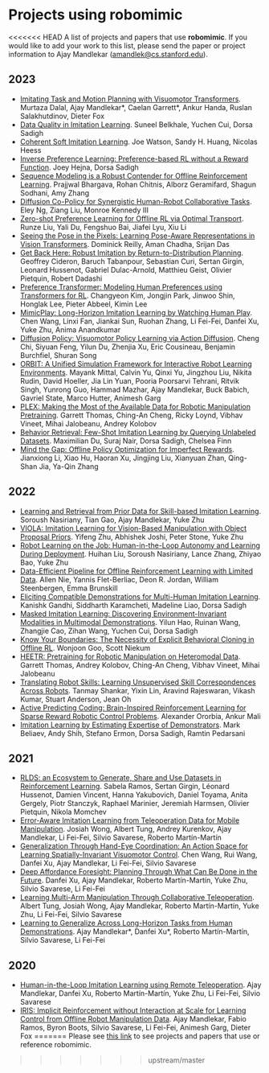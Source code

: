 # Projects using robomimic

<<<<<<< HEAD
A list of projects and papers that use **robomimic**. If you would like to add your work to this list, please send the paper or project information to Ajay Mandlekar (<amandlek@cs.stanford.edu>).

## 2023

- [Imitating Task and Motion Planning with Visuomotor Transformers](https://arxiv.org/abs/2305.16309). Murtaza Dalal, Ajay Mandlekar\*, Caelan Garrett\*, Ankur Handa, Ruslan Salakhutdinov, Dieter Fox
- [Data Quality in Imitation Learning](https://arxiv.org/abs/2306.02437). Suneel Belkhale, Yuchen Cui, Dorsa Sadigh
- [Coherent Soft Imitation Learning](https://arxiv.org/abs/2305.16498). Joe Watson, Sandy H. Huang, Nicolas Heess
- [Inverse Preference Learning: Preference-based RL without a Reward Function](https://arxiv.org/abs/2305.15363). Joey Hejna, Dorsa Sadigh
- [Sequence Modeling is a Robust Contender for Offline Reinforcement Learning](https://arxiv.org/abs/2305.14550). Prajjwal Bhargava, Rohan Chitnis, Alborz Geramifard, Shagun Sodhani, Amy Zhang
- [Diffusion Co-Policy for Synergistic Human-Robot Collaborative Tasks](https://arxiv.org/abs/2305.12171). Eley Ng, Ziang Liu, Monroe Kennedy III
- [Zero-shot Preference Learning for Offline RL via Optimal Transport](https://arxiv.org/abs/2306.03615). Runze Liu, Yali Du, Fengshuo Bai, Jiafei Lyu, Xiu Li
- [Seeing the Pose in the Pixels: Learning Pose-Aware Representations in Vision Transformers](https://arxiv.org/abs/2306.09331). Dominick Reilly, Aman Chadha, Srijan Das
- [Get Back Here: Robust Imitation by Return-to-Distribution Planning](https://arxiv.org/abs/2305.01400). Geoffrey Cideron, Baruch Tabanpour, Sebastian Curi, Sertan Girgin, Leonard Hussenot, Gabriel Dulac-Arnold, Matthieu Geist, Olivier Pietquin, Robert Dadashi
- [Preference Transformer: Modeling Human Preferences using Transformers for RL](https://arxiv.org/abs/2303.00957). Changyeon Kim, Jongjin Park, Jinwoo Shin, Honglak Lee, Pieter Abbeel, Kimin Lee
- [MimicPlay: Long-Horizon Imitation Learning by Watching Human Play](https://arxiv.org/abs/2302.12422). Chen Wang, Linxi Fan, Jiankai Sun, Ruohan Zhang, Li Fei-Fei, Danfei Xu, Yuke Zhu, Anima Anandkumar
- [Diffusion Policy: Visuomotor Policy Learning via Action Diffusion](https://arxiv.org/abs/2303.04137). Cheng Chi, Siyuan Feng, Yilun Du, Zhenjia Xu, Eric Cousineau, Benjamin Burchfiel, Shuran Song
- [ORBIT: A Unified Simulation Framework for Interactive Robot Learning Environments](https://arxiv.org/abs/2301.04195). Mayank Mittal, Calvin Yu, Qinxi Yu, Jingzhou Liu, Nikita Rudin, David Hoeller, Jia Lin Yuan, Pooria Poorsarvi Tehrani, Ritvik Singh, Yunrong Guo, Hammad Mazhar, Ajay Mandlekar, Buck Babich, Gavriel State, Marco Hutter, Animesh Garg
- [PLEX: Making the Most of the Available Data for Robotic Manipulation Pretraining](https://arxiv.org/abs/2303.08789). Garrett Thomas, Ching-An Cheng, Ricky Loynd, Vibhav Vineet, Mihai Jalobeanu, Andrey Kolobov
- [Behavior Retrieval: Few-Shot Imitation Learning by Querying Unlabeled Datasets](https://arxiv.org/abs/2304.08742). Maximilian Du, Suraj Nair, Dorsa Sadigh, Chelsea Finn
- [Mind the Gap: Offline Policy Optimization for Imperfect Rewards](https://arxiv.org/abs/2302.01667). Jianxiong Li, Xiao Hu, Haoran Xu, Jingjing Liu, Xianyuan Zhan, Qing-Shan Jia, Ya-Qin Zhang

## 2022

- [Learning and Retrieval from Prior Data for Skill-based Imitation Learning](https://arxiv.org/abs/2210.11435). Soroush Nasiriany, Tian Gao, Ajay Mandlekar, Yuke Zhu
- [VIOLA: Imitation Learning for Vision-Based Manipulation with Object Proposal Priors](https://arxiv.org/abs/2210.11339). Yifeng Zhu, Abhishek Joshi, Peter Stone, Yuke Zhu
- [Robot Learning on the Job: Human-in-the-Loop Autonomy and Learning During Deployment](https://arxiv.org/abs/2211.08416). Huihan Liu, Soroush Nasiriany, Lance Zhang, Zhiyao Bao, Yuke Zhu
- [Data-Efficient Pipeline for Offline Reinforcement Learning with Limited Data](https://arxiv.org/abs/2210.08642). Allen Nie, Yannis Flet-Berliac, Deon R. Jordan, William Steenbergen, Emma Brunskill
- [Eliciting Compatible Demonstrations for Multi-Human Imitation Learning](https://arxiv.org/abs/2210.08073). Kanishk Gandhi, Siddharth Karamcheti, Madeline Liao, Dorsa Sadigh
- [Masked Imitation Learning: Discovering Environment-Invariant Modalities in Multimodal Demonstrations](https://arxiv.org/abs/2209.07682). Yilun Hao, Ruinan Wang, Zhangjie Cao, Zihan Wang, Yuchen Cui, Dorsa Sadigh
- [Know Your Boundaries: The Necessity of Explicit Behavioral Cloning in Offline RL](https://arxiv.org/abs/2206.00695). Wonjoon Goo, Scott Niekum
- [HEETR: Pretraining for Robotic Manipulation on Heteromodal Data](https://openreview.net/forum?id=1_XARk3k-M). Garrett Thomas, Andrey Kolobov, Ching-An Cheng, Vibhav Vineet, Mihai Jalobeanu
- [Translating Robot Skills: Learning Unsupervised Skill Correspondences Across Robots](https://proceedings.mlr.press/v162/shankar22a.html). Tanmay Shankar, Yixin Lin, Aravind Rajeswaran, Vikash Kumar, Stuart Anderson, Jean Oh
- [Active Predicting Coding: Brain-Inspired Reinforcement Learning for Sparse Reward Robotic Control Problems](https://arxiv.org/abs/2209.09174). Alexander Ororbia, Ankur Mali
- [Imitation Learning by Estimating Expertise of Demonstrators](https://arxiv.org/abs/2202.01288). Mark Beliaev, Andy Shih, Stefano Ermon, Dorsa Sadigh, Ramtin Pedarsani

## 2021

- [RLDS: an Ecosystem to Generate, Share and Use Datasets in Reinforcement Learning](https://arxiv.org/abs/2111.02767). Sabela Ramos, Sertan Girgin, Léonard Hussenot, Damien Vincent, Hanna Yakubovich, Daniel Toyama, Anita Gergely, Piotr Stanczyk, Raphael Marinier, Jeremiah Harmsen, Olivier Pietquin, Nikola Momchev
- [Error-Aware Imitation Learning from Teleoperation Data for Mobile Manipulation](https://arxiv.org/abs/2112.05251). Josiah Wong, Albert Tung, Andrey Kurenkov, Ajay Mandlekar, Li Fei-Fei, Silvio Savarese, Roberto Martín-Martín
- [Generalization Through Hand-Eye Coordination: An Action Space for Learning Spatially-Invariant Visuomotor Control](https://arxiv.org/abs/2103.00375). Chen Wang, Rui Wang, Danfei Xu, Ajay Mandlekar, Li Fei-Fei, Silvio Savarese
- [Deep Affordance Foresight: Planning Through What Can Be Done in the Future](https://arxiv.org/abs/2011.08424). Danfei Xu, Ajay Mandlekar, Roberto Martín-Martín, Yuke Zhu, Silvio Savarese, Li Fei-Fei
- [Learning Multi-Arm Manipulation Through Collaborative Teleoperation](https://arxiv.org/abs/2012.06738). Albert Tung, Josiah Wong, Ajay Mandlekar, Roberto Martín-Martín, Yuke Zhu, Li Fei-Fei, Silvio Savarese
- [Learning to Generalize Across Long-Horizon Tasks from Human Demonstrations](https://arxiv.org/abs/2003.06085). Ajay Mandlekar\*, Danfei Xu\*, Roberto Martín-Martín, Silvio Savarese, Li Fei-Fei

## 2020

- [Human-in-the-Loop Imitation Learning using Remote Teleoperation](https://arxiv.org/abs/2012.06733). Ajay Mandlekar, Danfei Xu, Roberto Martín-Martín, Yuke Zhu, Li Fei-Fei, Silvio Savarese
- [IRIS: Implicit Reinforcement without Interaction at Scale for Learning Control from Offline Robot Manipulation Data](https://arxiv.org/abs/1911.05321). Ajay Mandlekar, Fabio Ramos, Byron Boots, Silvio Savarese, Li Fei-Fei, Animesh Garg, Dieter Fox
=======
Please see [this link](https://scholar.google.com/scholar?hl=en&as_sdt=2005&sciodt=0,5&cites=3943356860137248514&scipsc=&q=) to see projects and papers that use or reference robomimic.
>>>>>>> upstream/master
